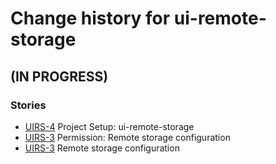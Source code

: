 # Change history for ui-remote-storage

## (IN PROGRESS)

### Stories
* [UIRS-4](https://issues.folio.org/browse/UIRS-4) Project Setup: ui-remote-storage
* [UIRS-3](https://issues.folio.org/browse/UIRS-3) Permission: Remote storage configuration
* [UIRS-3](https://issues.folio.org/browse/UIRS-2) Remote storage configuration
